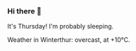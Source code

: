 ### Hi there :wave:

It's Thursday! I'm probably sleeping.

Weather in Winterthur: overcast, at +10°C.
